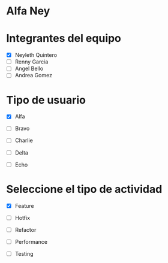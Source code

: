 # Alfa Ney

# Integrantes del equipo  
- [x] Neyleth Quintero
- [ ] Renny Garcia
- [ ] Angel Bello
- [ ] Andrea Gomez

# Tipo de usuario
- [x] Alfa
- [ ] Bravo 
- [ ] Charlie
- [ ] Delta
- [ ] Echo


# Seleccione el tipo de actividad
- [x] Feature
- [ ] Hotfix
- [ ] Refactor
- [ ] Performance
- [ ] Testing
      
